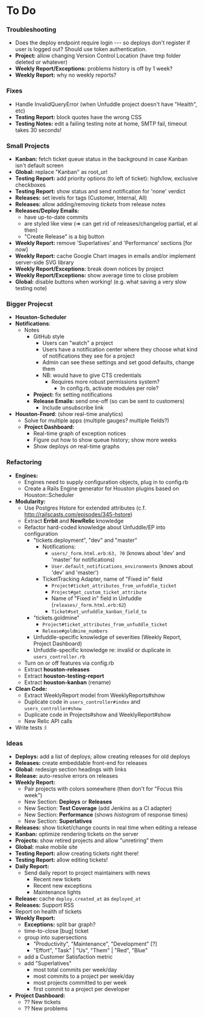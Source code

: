 # To Do

### Troubleshooting

 - Does the deploy endpoint require login --- so deploys don't register if user is logged out? Should use token authentication.
 - **Project:** allow changing Version Control Location (have tmp folder deleted or whatever)
 - **Weekly Report/Exceptions:** problems history is off by 1 week?
 - **Weekly Report:** why no weekly reports?

### Fixes

 - Handle InvalidQueryError (when Unfuddle project doesn't have "Health", etc)
 - **Testing Report:** block quotes have the wrong CSS
 - **Testing Notes:** edit a failing testing note at home, SMTP fail, timeout takes 30 seconds!

### Small Projects

 - **Kanban:** fetch ticket queue status in the background in case Kanban isn't default screen
 - **Global:** replace "Kanban" as root_url
 - **Testing Report:** add priority options (to left of ticket): high/low, exclusive checkboxes
 - **Testing Report:** show status and send notification for 'none' verdict
 - **Releases:** set levels for tags (Customer, Internal, All)
 - **Releases:** allow adding/removing _tickets_ from release notes
 - **Releases/Deploy Emails:**
   - have up-to-date commits
   - are styled like view (=> can get rid of releases/changelog partial, et al then)
   - "Create Release" is a big button
 - **Weekly Report:** remove 'Superlatives' and 'Performance' sections [for now]
 - **Weekly Report:** cache Google Chart images in emails and/or implement server-side SVG library
 - **Weekly Report/Exceptions:** break down notices by project
 - **Weekly Report/Exceptions:** show average time to close problem
 - **Global:** disable buttons when working! (e.g. what saving a very slow testing note)

### Bigger Projecst

 - **Houston-Scheduler**
 - **Notifications**:
   - Notes
     - GitHub style
       - Users can "watch" a project
       - Users have a notification center where they choose what kind of notifications they see for a project
       - Admin can see these settings and set good defaults, change them
       - NB: would have to give CTS credentials
         - Requires more robust permissions system?
           - In config.rb, activate modules per role?
     - **Project:** fix setting notifications
     - **Release Emails:** send one-off (so can be sent to customers)
       - Include unsubscribe link
 - **Houston-Fnord**: (show real-time analytics)
   - Solve for multiple apps (multiple gauges? multiple fields?)
   - **Project Dashboard:**
     - Real-time graph of exception notices
     - Figure out how to show queue history; show more weeks
     - Show deploys _on_ real-time graphs
    
   
### Refactoring

 - **Engines:**
   - Engines need to supply configuration objects, plug in to config.rb
   - Create a Rails Engine generator for Houston plugins based on Houston::Scheduler
 - **Modularity:**
   - Use Postgres Hstore for extended attributes (c.f. http://railscasts.com/episodes/345-hstore)
   - Extract **Errbit** and **NewRelic** knowledge
   - Refactor hard-coded knowledge about Unfuddle/EP into configuration
     - "tickets.deployment", "dev" and "master"
       - Notifications:
         - `users/_form.html.erb:63, 70` (knows about 'dev' and 'master' for notifications)
         - `User.default_notifications_environments` (knows about 'dev' and 'master')
       - TicketTracking Adapter, name of "Fixed in" field
         - `Project#ticket_attributes_from_unfuddle_ticket`
         - `Project#get_custom_ticket_attribute`
         - Name of "Fixed in" field in Unfuddle (`releases/_form.html.erb:62`)
         - `Ticket#set_unfuddle_kanban_field_to`
     - "tickets.goldmine"
       - `Project#ticket_attributes_from_unfuddle_ticket`
       - `Release#goldmine_numbers`
     - Unfuddle-specific knowledge of severities (Weekly Report, Project Dashboard)
     - Unfuddle-specific knowledge re: invalid or duplicate in `users_controller.rb`
   - Turn on or off features via config.rb
   - Extract **houston-releases**
   - Extract **houston-testing-report**
   - Extract **houston-kanban** (rename)
 - **Clean Code:**
   - Extract WeeklyReport model from WeeklyReports#show
   - Duplicate code in `users_controller#index` and `users_controller#show`
   - Duplicate code in Projects#show and WeeklyReport#show
   - New Relic API calls
 - Write tests :l

### Ideas

 - **Deploys:** add a list of deploys; allow creating releases for old deploys
 - **Releases:** create embeddable front-end for releases
 - **Global:** redesign section headings with links
 - **Release:** auto-resolve errors on releases
 - **Weekly Report:**
   - Pair projects with colors somewhere (then don't for "Focus this week")
   - New Section: **Deploys** or **Releases**
   - New Section: **Test Coverage** (add Jenkins as a CI adapter)
   - New Section: **Performance** (shows _histogram_ of response times)
   - New Section: **Superlatives**
 - **Releases:** show ticket/change counts in real time when editing a release
 - **Kanban:** optimize rendering tickets on the server
 - **Projects:** show retired projects and allow "unretiring" them
 - **Global:** make mobile site
 - **Testing Report:** allow creating tickets right there!
 - **Testing Report:** allow editing tickets!
 - **Daily Report:**
   - Send daily report to project maintainers with news
     - Recent new tickets
     - Recent new exceptions
     - Maintenance lights
 - **Release:** cache `deploy.created_at` as `deployed_at`
 - **Releases:** Support RSS
 - Report on health of tickets
 - **Weekly Report:**
   - **Exceptions:** split bar graph?
   - time-to-close [bug] ticket
   - group into supersections
     - "Productivity", "Maintenance", "Development" [?]
     - "Effort", "Task" | "Us", "Them" | "Red", "Blue"
   - add a Customer Satisfaction metric
   - add "Superlatives"
     - most total commits per week/day
     - most commits to a project per week/day
     - most projects committed to per week
     - first commit to a project per developer
 - **Project Dashboard:**
   - ?? New tickets
   - ?? New problems
